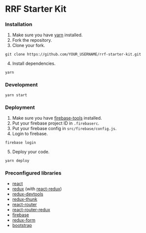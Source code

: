 # RRF Starter Kit

### Installation

1. Make sure you have [yarn](https://yarnpkg.com/en/docs/install) installed.
2. Fork the repository.
3. Clone your fork.
```
git clone https://github.com/YOUR_USERNAME/rrf-starter-kit.git
```
4. Install dependencies.
```
yarn
```

### Development

```
yarn start
```

### Deployment

1. Make sure you have [firebase-tools](https://github.com/firebase/firebase-tools) installed.
2. Put your firebase project ID in `.firebaserc`.
3. Put your firebase config in `src/firebase/config.js`.
4. Login to firebase.
```
firebase login
```
5. Deploy your code.
```
yarn deploy
```

### Preconfigured libraries

- [react](https://github.com/facebook/react)
- [redux](https://github.com/reactjs/redux) (with [react-redux](https://github.com/reactjs/react-redux))
- [redux-devtools](https://github.com/gaearon/redux-devtools)
- [redux-thunk](https://github.com/gaearon/redux-thunk)
- [react-router](https://github.com/ReactTraining/react-router)
- [react-router-redux](https://github.com/ReactTraining/react-router/tree/master/packages/react-router-redux)
- [firebase](https://www.npmjs.com/package/firebase)
- [redux-form](https://github.com/erikras/redux-form)
- [bootstrap](https://github.com/twbs/bootstrap)
